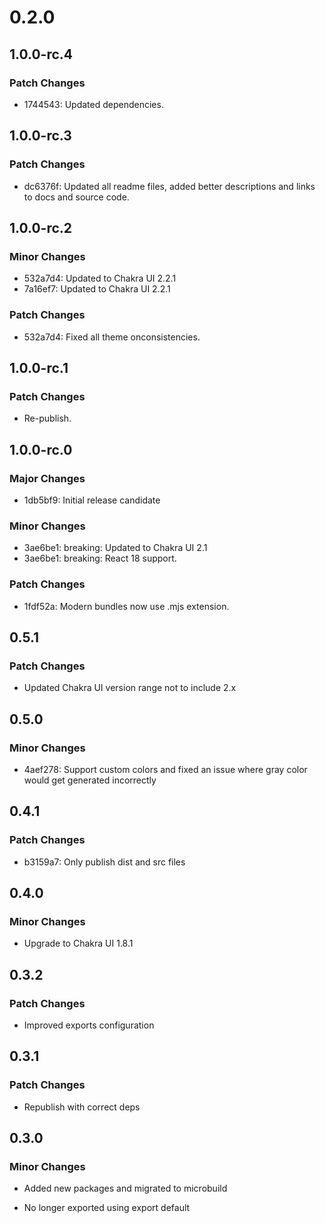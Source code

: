# 0.2.0

## 1.0.0-rc.4

### Patch Changes

- 1744543: Updated dependencies.

## 1.0.0-rc.3

### Patch Changes

- dc6376f: Updated all readme files, added better descriptions and links to docs and source code.

## 1.0.0-rc.2

### Minor Changes

- 532a7d4: Updated to Chakra UI 2.2.1
- 7a16ef7: Updated to Chakra UI 2.2.1

### Patch Changes

- 532a7d4: Fixed all theme onconsistencies.

## 1.0.0-rc.1

### Patch Changes

- Re-publish.

## 1.0.0-rc.0

### Major Changes

- 1db5bf9: Initial release candidate

### Minor Changes

- 3ae6be1: breaking: Updated to Chakra UI 2.1
- 3ae6be1: breaking: React 18 support.

### Patch Changes

- 1fdf52a: Modern bundles now use .mjs extension.

## 0.5.1

### Patch Changes

- Updated Chakra UI version range not to include 2.x

## 0.5.0

### Minor Changes

- 4aef278: Support custom colors and fixed an issue where gray color would get generated incorrectly

## 0.4.1

### Patch Changes

- b3159a7: Only publish dist and src files

## 0.4.0

### Minor Changes

- Upgrade to Chakra UI 1.8.1

## 0.3.2

### Patch Changes

- Improved exports configuration

## 0.3.1

### Patch Changes

- Republish with correct deps

## 0.3.0

### Minor Changes

- Added new packages and migrated to microbuild

- No longer exported using export default
